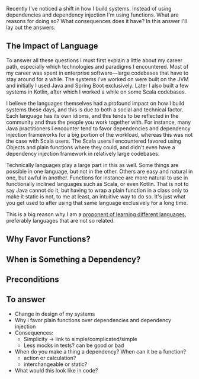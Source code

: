 
Recently I've noticed a shift in how I build systems. Instead of using dependencies and dependency injection I'm using functions. What are reasons for doing so? What consequences does it have? In this answer I'll lay out the answers.

## The Impact of Language

To answer all these questions I must first explain a little about my career path, especially which technologies and paradigms I encountered. Most of my career was spent in enterprise software—large codebases that have to stay around for a while. The systems i've worked on were built on the JVM and initially I used Java and Spring Boot exclusively. Later I also built a few systems in Kotlin, after which I worked a while on some Scala codebases.

I believe the languages themselves had a profound impact on how I build systems these days, and this is due to both a social and technical factor. Each language has its own idioms, and this tends to be reflected in the community and thus the people you work together with. For instance, many Java practitioners I encounter tend to favor dependencies and dependency injection frameworks for a big portion of the workload, whereas this was not the case with Scala users. The Scala users I encountered favored using Objects and plain functions where they could, and didn't even have a dependency injection framework in relatively large codebases. 

Technically languages play a large part in this as well. Some things are possible in one language, but not in the other. Others are easy and natural in one, but awful in another. Functions for instance are more natural to use in functionally inclined languages such as Scala, or even Kotlin. That is not to say Java cannot do it, but having to wrap a plain function in a class only to make it static is not, to me at least, an intuitive way to do so. It's just what you get used to after using that same language exclusively for a long time.

This is a big reason why I am a [proponent of learning different languages]({{site.baseurl}}/learning-programming-languages-with-exercism), preferably languages that are not so related.

## Why Favor Functions?

## When is Something a Dependency?

## Preconditions

## To answer

- Change in design of my systems
- Why i favor plain functions over dependencies and dependency injection
- Consequences:
	- Simplicity -> link to simple/complicated/simple
	- Less mocks in tests? can be good or bad
- When do you make a thing a dependency? When can it be a function?
	- action or calculation?
	- interchangeable or static?
- What would this look like in code?
